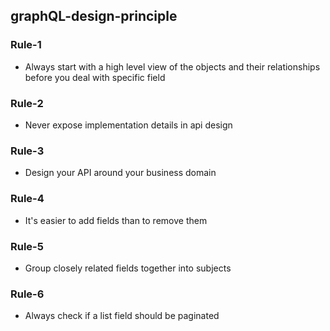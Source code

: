 ## graphQL-design-principle 

### Rule-1
- Always start with  a high level view of the objects and their relationships before you deal with specific field

### Rule-2
- Never expose implementation details in api design

### Rule-3
- Design your API around your business domain

### Rule-4
- It's easier to add fields than to remove them

### Rule-5
- Group closely related fields together into subjects

### Rule-6
- Always check if a list field should be paginated